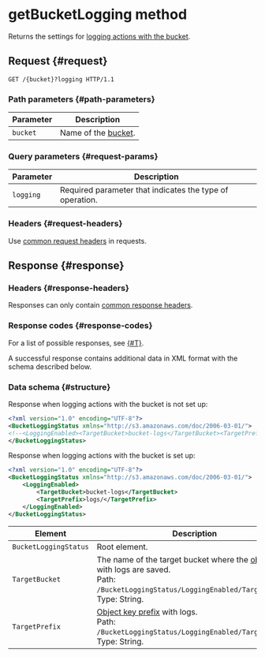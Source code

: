 # getBucketLogging method

Returns the settings for [logging actions with the bucket](../../../concepts/server-logs.md).

## Request {#request}

```http
GET /{bucket}?logging HTTP/1.1
```

### Path parameters {#path-parameters}

| Parameter | Description |
| --- | --- |
| `bucket` | Name of the [bucket](../../concepts/bucket.md/..). |

### Query parameters {#request-params}

| Parameter | Description |
| --- | --- |
| `logging` | Required parameter that indicates the type of operation. |

### Headers {#request-headers}

Use [common request headers](../common-request-headers.md) in requests.

## Response {#response}

### Headers {#response-headers}

Responses can only contain [common response headers](../common-response-headers.md).

### Response codes {#response-codes}

For a list of possible responses, see [{#T}](../response-codes.md).

A successful response contains additional data in XML format with the schema described below.

### Data schema {#structure}

Response when logging actions with the bucket is not set up:

```xml
<?xml version="1.0" encoding="UTF-8"?>
<BucketLoggingStatus xmlns="http://s3.amazonaws.com/doc/2006-03-01/">
<!--<LoggingEnabled><TargetBucket>bucket-logs</TargetBucket><TargetPrefix>add/this/prefix/to/my/log/files/access_log-</TargetPrefix></LoggingEnabled>-->
</BucketLoggingStatus>
```

Response when logging actions with the bucket is set up:

```xml
<?xml version="1.0" encoding="UTF-8"?>
<BucketLoggingStatus xmlns="http://s3.amazonaws.com/doc/2006-03-01/">
    <LoggingEnabled>
        <TargetBucket>bucket-logs</TargetBucket>
        <TargetPrefix>logs/</TargetPrefix>
    </LoggingEnabled>
</BucketLoggingStatus>
```

| Element | Description |
| --- | --- |
| `BucketLoggingStatus` | Root element. |
| `TargetBucket` | The name of the target bucket where the [objects](../../../concepts/object.md) with logs are saved.<br>Path: `/BucketLoggingStatus/LoggingEnabled/TargetBucket`.<br>Type: String. |
| `TargetPrefix` | [Object key prefix](../../../concepts/server-logs.md#key-prefix) with logs.<br>Path: `/BucketLoggingStatus/LoggingEnabled/TargetPrefix`.<br>Type: String. |